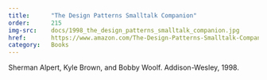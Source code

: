 ```yaml
---
title:      "The Design Patterns Smalltalk Companion"
order:      215
img-src:    docs/1998_the_design_patterns_smalltalk_companion.jpg
href:       https://www.amazon.com/The-Design-Patterns-Smalltalk-Companion/dp/0201184621
category:   Books
---
```

Sherman Alpert, Kyle Brown, and Bobby Woolf. Addison-Wesley, 1998.
